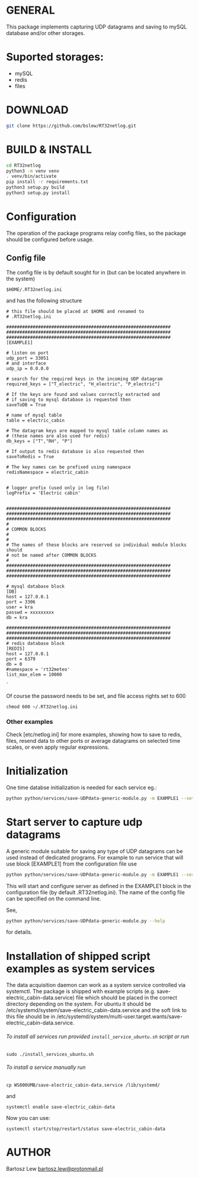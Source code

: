 # GENERAL

This package implements capturing UDP datagrams and saving to
mySQL database and/or other storages.

# Suported storages:

 * mySQL
 * redis
 * files


# DOWNLOAD

```sh
git clone https://github.com/bslew/RT32netlog.git
```

# BUILD & INSTALL
```sh
cd RT32netlog
python3 -m venv venv
. venv/bin/activate
pip install -r requirements.txt
python3 setup.py build
python3 setup.py install
```


# Configuration

The operation of the package programs relay config files, 
so the package should be configured before usage.



## Config file
The config file is by default sought for in (but can be located anywhere in the system) 

`$HOME/.RT32netlog.ini`

and has the following structure

	# this file should be placed at $HOME and renamed to
	# .RT32netlog.ini

	##############################################################
	##############################################################
	##############################################################
	[EXAMPLE1]
	
	# listen on port
	udp_port = 33051
	# and interface
	udp_ip = 0.0.0.0
	
	# search for the required keys in the incoming UDP datagram
	required_keys = ["T_electric", "H_electric", "P_electric"]
	
	# If the keys are found and values correctly extracted and 
	# if saving to mysql database is requested then
	saveToDB = True
	
	# name of mysql table
	table = electric_cabin
	
	# The datagram keys are mapped to mysql table column names as
	# (these names are also used for redis)
	db_keys = ["T","RH", "P"]
	
	# If output to redis database is also requested then
	saveToRedis = True
	
	# The key names can be prefixed using namespace 
	redisNamespace = electric_cabin
	
	
	# logger prefix (used only in log file)
	logPrefix = 'Electric cabin'
	
	
	##############################################################
	##############################################################
	##############################################################
	#
	# COMMON BLOCKS
	#
	#
	# The names of these blocks are reserved so individual module blocks should
	# not be named after COMMON BLOCKS 
	#
	##############################################################
	##############################################################
	##############################################################
	
	# mysql database block
	[DB]
	host = 127.0.0.1
	port = 3306
	user = kra
	passwd = xxxxxxxxx
	db = kra
	
	##############################################################
	##############################################################
	##############################################################
	# redis database block
	[REDIS]
	host = 127.0.0.1
	port = 6379
	db = 0
	#namespace = 'rt32meteo'
	list_max_elem = 10000

	`
	
Of course the password needs to be set, and file access rights set to 600

`chmod 600 ~/.RT32netlog.ini`


### Other examples
Check [etc/netlog.ini] for more examples, showing how to save to redis, files,
resend data to other ports or average datagrams on selected time scales,
or even apply regular expressions.


# Initialization
One time databse initialization is needed for each service eg.:

```sh
python python/services/save-UDPdata-generic-module.py -m EXAMPLE1 --setup -c examples/RT32netlog.ini
```


# Start server to capture udp datagrams

A generic module suitable for saving any type of UDP datagrams can be used instead
of dedicated programs. For example to run service that will use block
[EXAMPLE1] from the configuration file use

```sh
python python/services/save-UDPdata-generic-module.py -m EXAMPLE1 --serverUDP -c examples/RT32netlog.ini
```

This will start and configure server as defined in the EXAMPLE1 block in the 
configuration file (by default .RT32netlog.ini). The name of the config file 
can be specified on the command line.

See, 
```sh
python python/services/save-UDPdata-generic-module.py --help
```
for details.


# Installation of shipped script examples as system services

The data acquisition daemon can work as a system service controlled via systemctl.
The package is shipped with example scripts
(e.g. save-electric_cabin-data.service) file which should be placed in the correct
directory depending on the system. For ubuntu it should be 
/etc/systemd/system/save-electric_cabin-data.service and the soft link to this file should be in
/etc/systemd/system/multi-user.target.wants/save-electric_cabin-data.service.


###### To install all services run provided `install_service_ubuntu.sh` script or run 

`sudo ./install_services_ubuntu.sh`

###### To install a service manually run

`cp WS800UMB/save-electric_cabin-data.service /lib/systemd/`

and

`systemctl enable save-electric_cabin-data`

Now you can use:

`systemctl start/stop/restart/status save-electric_cabin-data`



# AUTHOR
Bartosz Lew [<bartosz.lew@protonmail.pl>](bartosz.lew@protonmail.pl)

